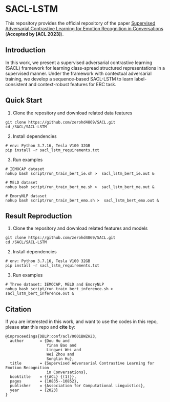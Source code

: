 # SACL-LSTM

This repository provides the official repository of the paper [Supervised Adversarial Contrastive Learning for Emotion Recognition in Conversations](https://aclanthology.org/2023.acl-long.606.pdf) (**Accepted by [ACL 2023]**).

## Introduction
In this work, we present a supervised adversarial contrastive learning (SACL) framework for learning class-spread structured representations in a supervised manner. 
Under the framework with contextual adversarial training, we develop a sequence-based SACL-LSTM to learn label-consistent and context-robust features for ERC task.

## Quick Start

1. Clone the repository and download related data features
```
git clone https://github.com/zerohd4869/SACL.git
cd /SACL/SACL-LSTM
```

2. Install dependencies
``` 
# env: Python 3.7.16, Tesla V100 32GB
pip install -r sacl_lstm_requirements.txt
```

3. Run examples
```
# IEMOCAP dataset
nohup bash script/run_train_bert_ie.sh >  sacl_lstm_bert_ie.out &

# MELD dataset
nohup bash script/run_train_bert_me.sh >  sacl_lstm_bert_me.out &

# EmoryNLP dataset
nohup bash script/run_train_bert_emo.sh >  sacl_lstm_bert_emo.out &

```


## Result Reproduction

1. Clone the repository and download related features and models
```
git clone https://github.com/zerohd4869/SACL.git
cd /SACL/SACL-LSTM
```

2. Install dependencies
``` 
# env: Python 3.7.16, Tesla V100 32GB
pip install -r sacl_lstm_requirements.txt
```

3. Run examples
```
# Three dataset: IEMOCAP, MELD and EmoryNLP
nohup bash script/run_train_bert_inference.sh >  sacl_lstm_bert_inference.out &

```


## Citation

If you are interested in this work, and want to use the codes in this repo, please **star** this repo and **cite** by:


```
@inproceedings{DBLP:conf/acl/0001BWZH23,
  author       = {Dou Hu and
                  Yinan Bao and
                  Lingwei Wei and
                  Wei Zhou and
                  Songlin Hu},
  title        = {Supervised Adversarial Contrastive Learning for Emotion Recognition
                  in Conversations},
  booktitle    = {{ACL} {(1)}},
  pages        = {10835--10852},
  publisher    = {Association for Computational Linguistics},
  year         = {2023}
}
```